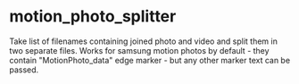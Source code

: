 # motion_photo_splitter
Take list of filenames containing joined photo and video and split them in two separate files.  Works for samsung motion photos by default - they contain "MotionPhoto_data" edge marker - but any other marker text can be passed.
